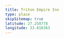 ```yaml
---
title: Triton Empire Inn
type: place
skipSitemap: true
latitude: 27.258778
longitude: 33.818363
---
```

